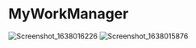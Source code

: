 # MyWorkManager
![Screenshot_1638016226](https://user-images.githubusercontent.com/68629990/143681405-47714f56-e53d-48da-8d20-feee867fc26e.png)
![Screenshot_1638015876](https://user-images.githubusercontent.com/68629990/143681409-5a11161f-bbce-431a-bd8d-700dbe58c664.png)

